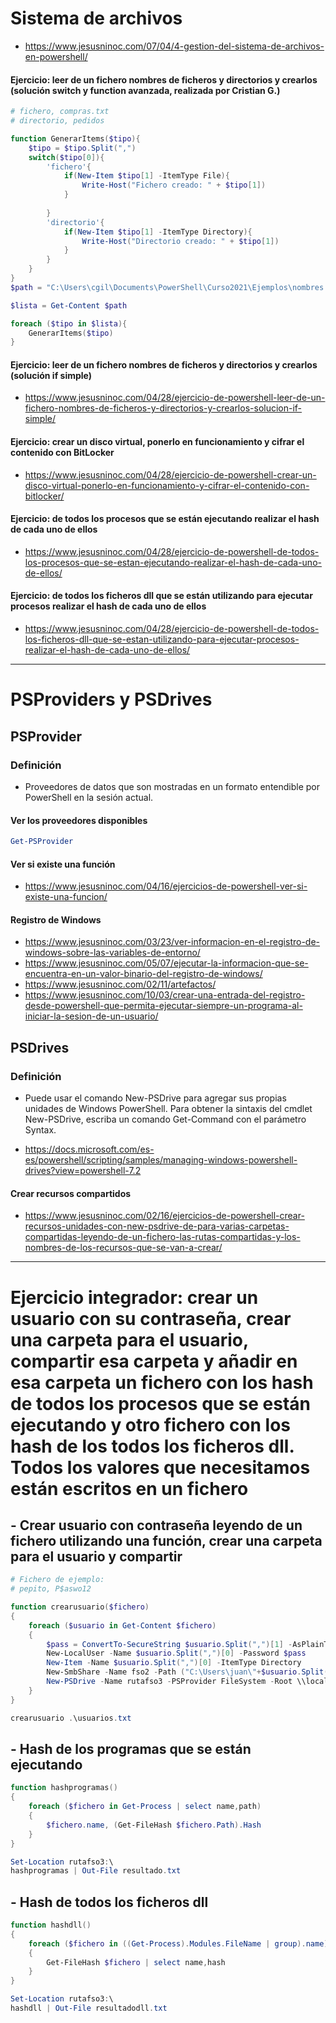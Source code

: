 # Sistema de archivos
* https://www.jesusninoc.com/07/04/4-gestion-del-sistema-de-archivos-en-powershell/

#### Ejercicio: leer de un fichero nombres de ficheros y directorios y crearlos (solución switch y function avanzada, realizada por Cristian G.)
```PowerShell
# fichero, compras.txt
# directorio, pedidos

function GenerarItems($tipo){
    $tipo = $tipo.Split(",")
    switch($tipo[0]){
        'fichero'{
            if(New-Item $tipo[1] -ItemType File){
                Write-Host("Fichero creado: " + $tipo[1])
            }
            
        }
        'directorio'{
            if(New-Item $tipo[1] -ItemType Directory){
                Write-Host("Directorio creado: " + $tipo[1])
            }
        }
    }
}
$path = "C:\Users\cgil\Documents\PowerShell\Curso2021\Ejemplos\nombres.txt"

$lista = Get-Content $path 

foreach ($tipo in $lista){
    GenerarItems($tipo)
}
```

#### Ejercicio: leer de un fichero nombres de ficheros y directorios y crearlos (solución if simple)
* https://www.jesusninoc.com/04/28/ejercicio-de-powershell-leer-de-un-fichero-nombres-de-ficheros-y-directorios-y-crearlos-solucion-if-simple/

#### Ejercicio: crear un disco virtual, ponerlo en funcionamiento y cifrar el contenido con BitLocker
* https://www.jesusninoc.com/04/28/ejercicio-de-powershell-crear-un-disco-virtual-ponerlo-en-funcionamiento-y-cifrar-el-contenido-con-bitlocker/

#### Ejercicio: de todos los procesos que se están ejecutando realizar el hash de cada uno de ellos
* https://www.jesusninoc.com/04/28/ejercicio-de-powershell-de-todos-los-procesos-que-se-estan-ejecutando-realizar-el-hash-de-cada-uno-de-ellos/

#### Ejercicio: de todos los ficheros dll que se están utilizando para ejecutar procesos realizar el hash de cada uno de ellos
* https://www.jesusninoc.com/04/28/ejercicio-de-powershell-de-todos-los-ficheros-dll-que-se-estan-utilizando-para-ejecutar-procesos-realizar-el-hash-de-cada-uno-de-ellos/

----------------------

# PSProviders y PSDrives

## PSProvider
### Definición
- Proveedores de datos que son mostradas en un formato entendible por PowerShell en la sesión actual.

#### Ver los proveedores disponibles
```PowerShell
Get-PSProvider
```
#### Ver si existe una función
* https://www.jesusninoc.com/04/16/ejercicios-de-powershell-ver-si-existe-una-funcion/

#### Registro de Windows
* https://www.jesusninoc.com/03/23/ver-informacion-en-el-registro-de-windows-sobre-las-variables-de-entorno/
* https://www.jesusninoc.com/05/07/ejecutar-la-informacion-que-se-encuentra-en-un-valor-binario-del-registro-de-windows/
* https://www.jesusninoc.com/02/11/artefactos/
* https://www.jesusninoc.com/10/03/crear-una-entrada-del-registro-desde-powershell-que-permita-ejecutar-siempre-un-programa-al-iniciar-la-sesion-de-un-usuario/

## PSDrives
### Definición
- Puede usar el comando New-PSDrive para agregar sus propias unidades de Windows PowerShell. Para obtener la sintaxis del cmdlet New-PSDrive, escriba un comando Get-Command con el parámetro Syntax.
* https://docs.microsoft.com/es-es/powershell/scripting/samples/managing-windows-powershell-drives?view=powershell-7.2

#### Crear recursos compartidos
* https://www.jesusninoc.com/02/16/ejercicios-de-powershell-crear-recursos-unidades-con-new-psdrive-de-para-varias-carpetas-compartidas-leyendo-de-un-fichero-las-rutas-compartidas-y-los-nombres-de-los-recursos-que-se-van-a-crear/

------------------

# Ejercicio integrador: crear un usuario con su contraseña, crear una carpeta para el usuario, compartir esa carpeta y añadir en esa carpeta un fichero con los hash de todos los procesos que se están ejecutando y otro fichero con los hash de los todos los ficheros dll. Todos los valores que necesitamos están escritos en un fichero

## - Crear usuario con contraseña leyendo de un fichero utilizando una función, crear una carpeta para el usuario y compartir

```PowerShell
# Fichero de ejemplo:
# pepito, P$aswo12

function crearusuario($fichero)
{
    foreach ($usuario in Get-Content $fichero)
    {
        $pass = ConvertTo-SecureString $usuario.Split(",")[1] -AsPlainText -Force
        New-LocalUser -Name $usuario.Split(",")[0] -Password $pass
        New-Item -Name $usuario.Split(",")[0] -ItemType Directory
        New-SmbShare -Name fso2 -Path ("C:\Users\juan\"+$usuario.Split(",")[0]) -FullAccess administrador,todos
        New-PSDrive -Name rutafso3 -PSProvider FileSystem -Root \\localhost\fso3
    }
}

crearusuario .\usuarios.txt
```

## - Hash de los programas que se están ejecutando

```PowerShell
function hashprogramas()
{
    foreach ($fichero in Get-Process | select name,path)
    {
        $fichero.name, (Get-FileHash $fichero.Path).Hash
    }
}

Set-Location rutafso3:\
hashprogramas | Out-File resultado.txt
```

## - Hash de todos los ficheros dll

```PowerShell
function hashdll()
{
    foreach ($fichero in ((Get-Process).Modules.FileName | group).name)
    {
        Get-FileHash $fichero | select name,hash
    }
}

Set-Location rutafso3:\
hashdll | Out-File resultadodll.txt
```
